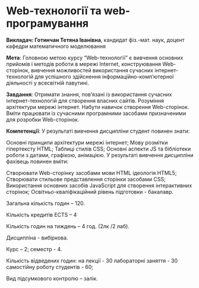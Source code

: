 # Web-технології та web-програмування

<b>Викладач: Готинчан Тетяна Іванівна</b>, кандидат фіз.-мат. наук, доцент кафедри математичного моделювання

<b>Мета</b>: Головною метою курсу “Web-технології” є вивчення  основних прийомів і методів роботи в мережі Internet, конструювання Web-сторінок, вивчення можливостей використання сучасних інтернет-технологій для успішного здійснення інформаційно-комп’ютерної діяльності у всесвітній павутині.

<b>Завдання</b>: Отримати знання, пов’язані із використання сучасних інтернет-технологій для створення власних сайтів. Розуміння архітектури мережі інтернет.  Набути навичок створення Web-сторінок. Вміти працювати із сучасними програмними засобами призначеними для розробки Web-сторінок.

<b>Компетенції</b>: У результаті вивчення дисципліни студент повинен знати:

Основні принципи архітектури мережі інтернет;
Мову розмітки гіпертексту HTML;
Таблиці стилів СSS;
Основні аспекти JS та бібліотеки роботи з датами, графікою, анімацією.
У результаті вивчення дисципліни фахівець повинен вміти:

Створювати Web-сторінку засобами мови HTML ідеологія HTML5;
Створювати стильове представлення сторінки засобами СSS;
Використання основних засобів JavaScript для створення інтерактивних сторінок;
Освітньо-кваліфікаційний рівень підготовки - бакалавр.

Загальна кількість годин – 120.

Кількість кредитів ECTS – 4

Кількість годин на тиждень – 4 год. (2лк /2 лаб).

Дисципліна - вибіркова.

Курс – 2; семестр - 4.

Кількість відведених годин:
на лекції - 30
лабораторні заняття - 30
самостійну роботу студентів - 60;

Вид підсумкового контролю – залік.

